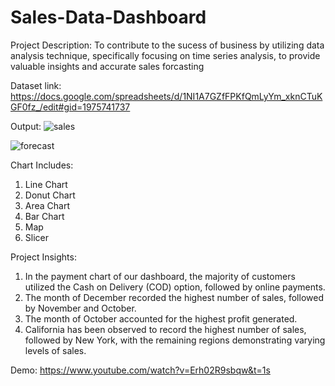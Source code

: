 # Sales-Data-Dashboard

Project Description:
To contribute to the sucess of business by utilizing data analysis technique, specifically focusing on time series analysis, to provide valuable insights and accurate sales forcasting


Dataset link: https://docs.google.com/spreadsheets/d/1NI1A7GZfFPKfQmLyYm_xknCTuKGF0fz_/edit#gid=1975741737

Output:
![sales](https://github.com/tanishagupta1004/Sales-Data-Dashboard/assets/81075056/e2665abf-5ba2-4c5a-a515-f936931cd47c)



![forecast](https://github.com/tanishagupta1004/Sales-Data-Dashboard/assets/81075056/69273fc7-5b9a-4248-9cbf-90fb5e58fed3)


Chart Includes:

1. Line Chart
2. Donut Chart
3. Area Chart
4. Bar Chart
5. Map
6. Slicer
   
Project Insights:
1. In the payment chart of our dashboard, the majority of customers utilized the Cash on Delivery (COD) option, followed by online payments.
2. The month of December recorded the highest number of sales, followed by November and October.
3. The month of October accounted for the highest profit generated.
4. California has been observed to record the highest number of sales, followed by New York, with the remaining regions demonstrating varying levels of sales.

Demo:
https://www.youtube.com/watch?v=Erh02R9sbqw&t=1s





